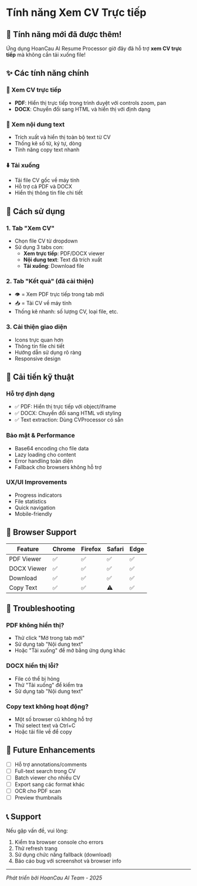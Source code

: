 # Tính năng Xem CV Trực tiếp

## 🎉 Tính năng mới đã được thêm!

Ứng dụng HoanCau AI Resume Processor giờ đây đã hỗ trợ **xem CV trực tiếp** mà không cần tải xuống file!

## ✨ Các tính năng chính

### 📖 Xem CV trực tiếp
- **PDF**: Hiển thị trực tiếp trong trình duyệt với controls zoom, pan
- **DOCX**: Chuyển đổi sang HTML và hiển thị với định dạng

### 📄 Xem nội dung text
- Trích xuất và hiển thị toàn bộ text từ CV
- Thống kê số từ, ký tự, dòng
- Tính năng copy text nhanh

### ⬇️ Tải xuống
- Tải file CV gốc về máy tính
- Hỗ trợ cả PDF và DOCX
- Hiển thị thông tin file chi tiết

## 🚀 Cách sử dụng

### 1. Tab "Xem CV"
- Chọn file CV từ dropdown
- Sử dụng 3 tabs con:
  - **Xem trực tiếp**: PDF/DOCX viewer
  - **Nội dung text**: Text đã trích xuất
  - **Tải xuống**: Download file

### 2. Tab "Kết quả" (đã cải thiện)
- 👁️ = Xem PDF trực tiếp trong tab mới
- 📥 = Tải CV về máy tính
- Thống kê nhanh: số lượng CV, loại file, etc.

### 3. Cải thiện giao diện
- Icons trực quan hơn
- Thông tin file chi tiết
- Hướng dẫn sử dụng rõ ràng
- Responsive design

## 🔧 Cải tiến kỹ thuật

### Hỗ trợ định dạng
- ✅ PDF: Hiển thị trực tiếp với object/iframe
- ✅ DOCX: Chuyển đổi sang HTML với styling
- ✅ Text extraction: Dùng CVProcessor có sẵn

### Bảo mật & Performance
- Base64 encoding cho file data
- Lazy loading cho content
- Error handling toàn diện
- Fallback cho browsers không hỗ trợ

### UX/UI Improvements
- Progress indicators
- File statistics
- Quick navigation
- Mobile-friendly

## 📱 Browser Support

| Feature | Chrome | Firefox | Safari | Edge |
|---------|--------|---------|--------|------|
| PDF Viewer | ✅ | ✅ | ✅ | ✅ |
| DOCX Viewer | ✅ | ✅ | ✅ | ✅ |
| Download | ✅ | ✅ | ✅ | ✅ |
| Copy Text | ✅ | ✅ | ⚠️ | ✅ |

## 🐛 Troubleshooting

### PDF không hiển thị?
- Thử click "Mở trong tab mới"
- Sử dụng tab "Nội dung text"
- Hoặc "Tải xuống" để mở bằng ứng dụng khác

### DOCX hiển thị lỗi?
- File có thể bị hỏng
- Thử "Tải xuống" để kiểm tra
- Sử dụng tab "Nội dung text"

### Copy text không hoạt động?
- Một số browser cũ không hỗ trợ
- Thử select text và Ctrl+C
- Hoặc tải file về để copy

## 🎯 Future Enhancements

- [ ] Hỗ trợ annotations/comments
- [ ] Full-text search trong CV
- [ ] Batch viewer cho nhiều CV
- [ ] Export sang các format khác
- [ ] OCR cho PDF scan
- [ ] Preview thumbnails

## 📞 Support

Nếu gặp vấn đề, vui lòng:
1. Kiểm tra browser console cho errors
2. Thử refresh trang
3. Sử dụng chức năng fallback (download)
4. Báo cáo bug với screenshot và browser info

---
*Phát triển bởi HoanCau AI Team - 2025*
